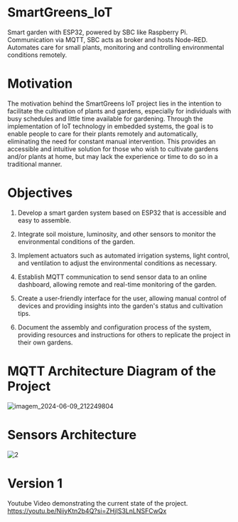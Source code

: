 # SmartGreens_IoT
 Smart garden with ESP32, powered by SBC like Raspberry Pi. Communication via MQTT, SBC acts as broker and hosts Node-RED. Automates care for small plants, monitoring and controlling environmental conditions remotely.
 
# Motivation
The motivation behind the SmartGreens IoT project lies in the intention to facilitate the cultivation of plants and gardens, especially for individuals with busy schedules and little time available for gardening. Through the implementation of IoT technology in embedded systems, the goal is to enable people to care for their plants remotely and automatically, eliminating the need for constant manual intervention. This provides an accessible and intuitive solution for those who wish to cultivate gardens and/or plants at home, but may lack the experience or time to do so in a traditional manner.

# Objectives
1. Develop a smart garden system based on ESP32 that is accessible and easy to assemble.

2. Integrate soil moisture, luminosity, and other sensors to monitor the environmental conditions of the garden.

3. Implement actuators such as automated irrigation systems, light control, and ventilation to adjust the environmental conditions as necessary.

4. Establish MQTT communication to send sensor data to an online dashboard, allowing remote and real-time monitoring of the garden.

5. Create a user-friendly interface for the user, allowing manual control of devices and providing insights into the garden's status and cultivation tips.

6. Document the assembly and configuration process of the system, providing resources and instructions for others to replicate the project in their own gardens.


# MQTT Architecture Diagram of the Project
![imagem_2024-06-09_212249804](https://github.com/RicardoBozollan/SmartGreens_IoT/assets/163909522/af7bbf0f-038b-4cbb-8d95-df345f8abe8a)

# Sensors Architecture
![2](https://github.com/RicardoBozollan/SmartGreens_IoT/assets/163909522/e3e58214-910f-499f-8244-47b1ae7bd506)

# Version 1

Youtube Video demonstrating the current state of the project.
https://youtu.be/NiiyKtn2b4Q?si=ZHjIS3LnLNSFCwQx
